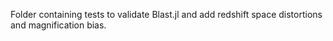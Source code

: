 Folder containing tests to validate Blast.jl and add redshift space distortions and magnification bias.
